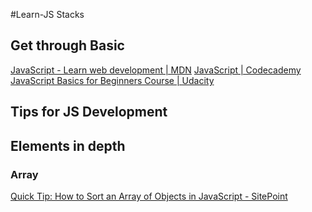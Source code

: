 #Learn-JS Stacks


## **Get through Basic**
[JavaScript - Learn web development | MDN](https://developer.mozilla.org/en-US/docs/Learn/JavaScript)
[JavaScript | Codecademy](https://www.codecademy.com/learn/javascript)
[JavaScript Basics for Beginners Course | Udacity](https://www.udacity.com/course/javascript-basics--ud804)


## **Tips for JS Development**


## **Elements in depth**
### **Array**
[Quick Tip: How to Sort an Array of Objects in JavaScript - SitePoint](https://www.sitepoint.com/sort-an-array-of-objects-in-javascript/)
